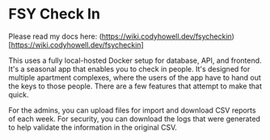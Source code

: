 # FSY Check In

Please read my docs here: (https://wiki.codyhowell.dev/fsycheckin)[https://wiki.codyhowell.dev/fsycheckin]

This uses a fully local-hosted Docker setup for database, API, and frontend. It's a seasonal app that enables you 
to check in people. It's designed for multiple apartment complexes, where the users of the app have to hand out the 
keys to those people. There are a few features that attempt to make that quick. 

For the admins, you can upload files for import and download CSV reports of each week. For security, you can download the 
logs that were generated to help validate the information in the original CSV. 
